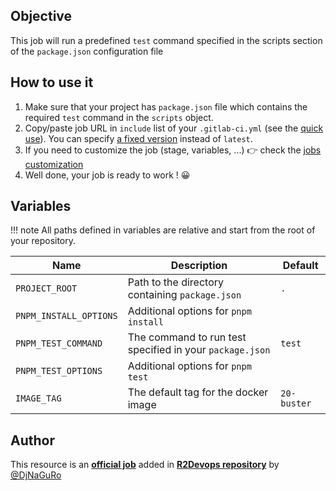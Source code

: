 ## Objective

This job will run a predefined `test` command specified in the scripts section of the `package.json` configuration file

## How to use it

1. Make sure that your project has `package.json` file which contains the required `test` command in the `scripts` object.
2. Copy/paste job URL in `include` list of your `.gitlab-ci.yml` (see the [quick use](https://docs.r2devops.io/get-started/use-templates/#use-a-template)). You can specify [a fixed version](https://docs.r2devops.io/get-started/use-templates/#versioning) instead of `latest`.
3. If you need to customize the job (stage, variables, ...) 👉 check the [jobs
   customization](https://docs.r2devops.io/get-started/use-templates/#job-templates-customization)
4. Well done, your job is ready to work ! 😀

## Variables

!!! note
    All paths defined in variables are relative and start from the root of your
    repository.

| Name | Description | Default |
| ---- | ----------- | ------- |
| `PROJECT_ROOT` | Path to the directory containing `package.json`  | `.` |
| `PNPM_INSTALL_OPTIONS` | Additional options for `pnpm install` | ` ` |
| `PNPM_TEST_COMMAND` | The command to run test specified in your `package.json` | `test` |
| `PNPM_TEST_OPTIONS` | Additional options for `pnpm test` | ` ` |
| `IMAGE_TAG` | The default tag for the docker image | `20-buster`  |

## Author
This resource is an **[official job](https://docs.r2devops.io/get-started/faq/#use-a-template)** added in [**R2Devops repository**](https://gitlab.com/r2devops/hub) by [@DjNaGuRo](https://gitlab.com/DjNaGuRo)